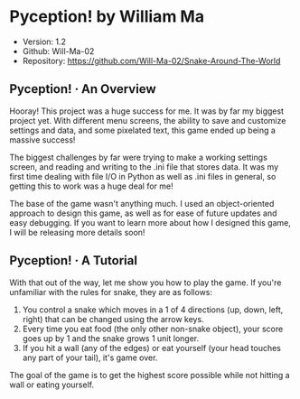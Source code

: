 # Pyception! by William Ma 
- Version: 1.2
- Github: Will-Ma-02
- Repository: https://github.com/Will-Ma-02/Snake-Around-The-World

## Pyception! · An Overview 
Hooray! This project was a huge success for me. It was by far my biggest project yet. 
With different menu screens, the ability to save and customize settings and data, 
and some pixelated text, this game ended up being a massive success! 

The biggest challenges by far were trying to make a working settings screen, and reading
and writing to the .ini file that stores data. It was my first time dealing with file
I/O in Python as well as .ini files in general, so getting this to work was a huge deal for
me! 

The base of the game wasn't anything much. I used an object-oriented approach to design
this game, as well as for ease of future updates and easy debugging. If you want to learn
more about how I designed this game, I will be releasing more details soon!

## Pyception! · A Tutorial 
With that out of the way, let me show you how to play the game. If you're unfamiliar with 
the rules for snake, they are as follows:

1. You control a snake which moves in a 1 of 4 directions (up, down, left, right) that can be 
changed using the arrow keys.
2. Every time you eat food (the only other non-snake object), your score goes up by 1 and the 
snake grows 1 unit longer.
3. If you hit a wall (any of the edges) or eat yourself (your head touches any part of your 
tail), it's game over.

The goal of the game is to get the highest score possible while not hitting a wall or eating
yourself. 





